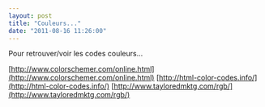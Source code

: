 ```yaml
---
layout: post
title: "Couleurs..."
date: "2011-08-16 11:26:00"
---
```

Pour retrouver/voir les codes couleurs...

[http://www.colorschemer.com/online.html](http://www.colorschemer.com/online.html)
[http://html-color-codes.info/](http://html-color-codes.info/)
[http://www.tayloredmktg.com/rgb/](http://www.tayloredmktg.com/rgb/)
